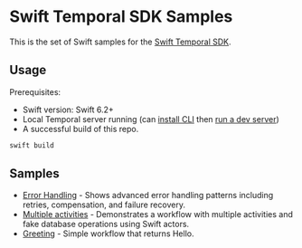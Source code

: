 # Swift Temporal SDK Samples

This is the set of Swift samples for the [Swift Temporal SDK](https://github.com/apple/swift-temporal-sdk).

## Usage

Prerequisites:

* Swift version: Swift 6.2+
* Local Temporal server running (can [install CLI](https://docs.temporal.io/cli#install) then
  [run a dev server](https://docs.temporal.io/cli#start-dev-server))
* A successful build of this repo. 

```bash
swift build
```

## Samples

<!-- Keep this list in alphabetical order -->
* [Error Handling](ErrorHandling) - Shows advanced error handling patterns including retries, compensation, and failure recovery.
* [Multiple activities](activity_simple) - Demonstrates a workflow with multiple activities and fake database operations using Swift actors.
* [Greeting](Greeting) - Simple workflow that returns Hello.

